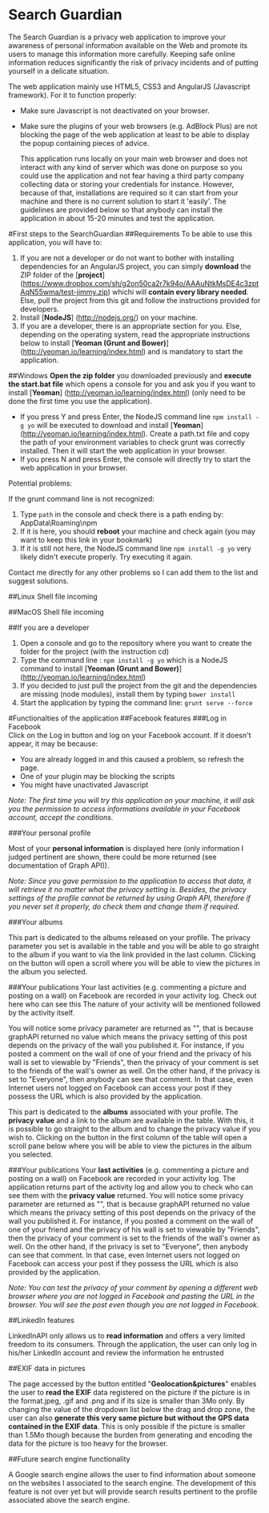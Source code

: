 Search Guardian
==============

  The Search Guardian is a privacy web application to improve your awareness of personal information available on the Web and promote its users to manage this information more carefully. Keeping safe online information reduces significantly the risk of privacy incidents and of putting yourself in a delicate situation.
  
  The web application mainly use HTML5, CSS3 and AngularJS (Javascript framework). For it to function properly: 
  - Make sure Javascript is not deactivated on your browser.
  - Make sure the plugins of your web browsers (e.g. AdBlock Plus) are not blocking the page of the web application at least to be able to display the popup containing pieces of advice.
  
    This application runs locally on your main web browser and does not interact with any kind of server which was done on purpose so you could use the application and not fear having a third party company collecting data or storing your credentials for instance. However, because of that, installations are required so it can start from your machine and there is no current solution to start it 'easily'. The guidelines are provided below so that anybody can install the application in about 15-20 minutes and test the application.

#First steps to the SearchGuardian
##Requirements
To be able to use this application, you will have to:

1. If you are not a developer or do not want to bother with installing dependencies for an AngularJS project, you can simply **download** the ZIP folder of the [**project**] (https://www.dropbox.com/sh/g2on50ca2r7k94o/AAAuNtkMsDE4c3zptAqN55wma/test-jimmy.zip) whichi will **contain every library needed**. Else, pull the project from this git and follow the instructions provided for developers.
2. Install [**NodeJS**] (http://nodejs.org/) on your machine.
3. If you are a developer, there is an appropriate section for you. Else, depending on the operating system, read the appropriate instructions below to install [**Yeoman (Grunt and Bower)**] (http://yeoman.io/learning/index.html) and is mandatory to start the application.

##Windows
**Open the zip folder** you downloaded previously and **execute the start.bat file** which opens a console for you and ask you if you want to install [**Yeoman**] (http://yeoman.io/learning/index.html) (only need to be done the first time you use the application). 
- If you press Y and press Enter, the NodeJS command line `npm install -g yo` will be executed to download and install [**Yeoman**] (http://yeoman.io/learning/index.html). Create a path.txt file and copy the path of your environment variables to check grunt was correctly installed. Then it will start the web application in your browser.
- If you press N and press Enter, the console will directly try to start the web application in your browser.

Potential problems:

If the grunt command line is not recognized: 

1. Type `path` in the console and check there is a path ending by: AppData\Roaming\npm
2. If it is here, you should **reboot** your machine and check again (you may want to keep this link in your bookmark)
3. If it is still not here, the NodeJS command line `npm install -g yo` very likely didn't execute properly. Try executing it again.

Contact me directly for any other problems so I can add them to the list and suggest solutions.

##Linux
Shell file incoming

##MacOS
Shell file incoming


##If you are a developer
1. Open a console and go to the repository where you want to create the folder for the project (with the instruction cd)
2. Type the command line : `npm install -g yo` which is a NodeJS command to install [**Yeoman (Grunt and Bower)**] (http://yeoman.io/learning/index.html)
3. If you decided to just pull the project from the git and the dependencies are missing (node modules), install them by typing `bower install`
4. Start the application by typing the command line: `grunt serve --force`

#Functionalties of the application
##Facebook features
###Log in Facebook  
  Click on the Log in button and log on your Facebook account. If it doesn't appear, it may be because:
  - You are already logged in and this caused a problem, so refresh the page.
  - One of your plugin may be blocking the scripts
  - You might have unactivated Javascript

_Note: The first time you will try this application on your machine, it will ask you the permission to access informations available in your Facebook account, accept the conditions._

###Your personal profile

  Most of your **personal information** is displayed here (only information I judged pertinent are shown, there could be more returned (see documentation of Graph API)).
  
_Note: Since you gave permission to the application to access that data, it will retrieve it no matter what the privacy setting is. Besides, the privacy settings of the profile cannot be returned by using Graph API, therefore if you never set it properly, do check them and change them if required._

###Your albums

  This part is dedicated to the albums released on your profile. The privacy parameter you set is available in the table and you will be able to go straight to the album if you want to via the link provided in the last column. Clicking on the button will open a scroll where you will be able to view the pictures in the album you selected.

###Your publications
  Your last activities (e.g. commenting a picture and posting on a wall) on Facebook are recorded in your activity log. Check out here who can see this The nature of your activity will be mentioned followed by the activity itself. 
  
You will notice some privacy parameter are returned as "", that is because graphAPI returned no value which means the privacy setting of this post depends on the privacy of the wall you published it. For instance, if you posted a comment on the wall of one of your friend and the privacy of his wall is set to viewable by "Friends", then the privacy of your comment is set to the friends of the wall's owner as well. On the other hand, if the privacy is set to "Everyone", then anybody can see that comment. In that case, even Internet users not logged on Facebook can access your post if they possess the URL which is also provided by the application. 

This part is dedicated to the **albums** associated with your profile. The **privacy value** and a link to the album are available in the table. With this, it is possible to go straight to the album and to change the privacy value if you wish to. Clicking on the button in the first column of the table will open a scroll pane below where you will be able to view the pictures in the album you selected.

###Your publications
  Your **last activities** (e.g. commenting a picture and posting on a wall) on Facebook are recorded in your activity log. The application returns part of the activity log and allow you to check who can see them with the **privacy value** returned. You will notice some privacy parameter are returned as "", that is because graphAPI returned no value which means the privacy setting of this post depends on the privacy of the wall you published it. For instance, if you posted a comment on the wall of one of your friend and the privacy of his wall is set to viewable by "Friends", then the privacy of your comment is set to the friends of the wall's owner as well. On the other hand, if the privacy is set to "Everyone", then anybody can see that comment. In that case, even Internet users not logged on Facebook can access your post if they possess the URL which is also provided by the application. 

_Note: You can test the privacy of your comment by opening a different web browser where you are not logged in Facebook and pasting the URL in the browser. You will see the post even though you are not logged in Facebook._

##LinkedIn features

LinkedInAPI only allows us to **read information** and offers a very limited freedom to its consumers. Through the application, the user can only log in his/her LinkedIn account and review the information he entrusted
  
##EXIF data in pictures

The page accessed by the button entitled "**Geolocation&pictures**" enables the user to **read the EXIF** data registered on the picture if the picture is in the format.jpeg, .gif and .png and if its size is smaller than 3Mo only. By changing the value of the dropdown list below the drag and drop zone, the user can also **generate this very same picture but without the GPS data contained in the EXIF data**. This is only possible if the picture is smaller than 1.5Mo though because the burden from generating and encoding the data for the picture is too heavy for the browser.

##Future search engine functionality

A Google search engine allows the user to find information about someone on the websites I associated to the search engine. The development of this feature is not over yet but will provide search results pertinent to the profile associated above the search engine.
